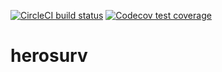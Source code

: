   <!-- badges: start -->
  [![CircleCI build status](https://circleci.com/gh/PolicyAnalysisInc/herosurv.svg?style=svg)](https://circleci.com/gh/PolicyAnalysisInc/herosurv)
  [![Codecov test coverage](https://codecov.io/gh/PolicyAnalysisInc/herosurv/branch/master/graph/badge.svg)](https://codecov.io/gh/PolicyAnalysisInc/herosurv?branch=master)
  <!-- badges: end -->

  # herosurv